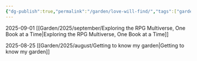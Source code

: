 ```yaml
---
{"dg-publish":true,"permalink":"/garden/love-will-find/","tags":["gardenEntry"],"created":"2025-08-25T11:33:44.939+02:00","updated":"2025-09-02T11:31:57.133+02:00"}
---
```


2025-09-01
[[Garden/2025/september/Exploring the RPG Multiverse, One Book at a Time\|Exploring the RPG Multiverse, One Book at a Time]]

2025-08-25
[[Garden/2025/august/Getting to know my garden\|Getting to know my garden]]

<rssapp-list id="_sqoNv6L8Av8cnWCI"></rssapp-list><script src="https://widget.rss.app/v1/list.js" type="text/javascript" async></script>